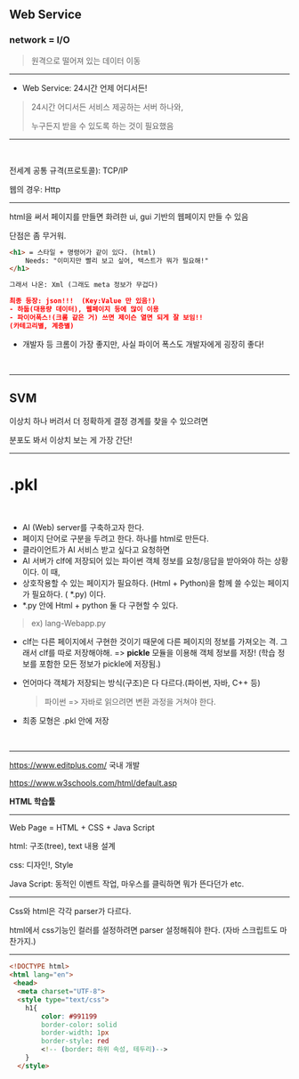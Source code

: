 ## Web Service

### network = I/O

> 원격으로 떨어져 있는 데이터 이동

---

- Web Service: 24시간 언제 어디서든!

> 24시간 어디서든 서비스 제공하는 서버 하나와,
>
> 누구든지 받을 수 있도록 하는 것이 필요했음

---

<br>

전세계 공통 규격(프로토콜): TCP/IP

웹의 경우: Http

---

html을 써서 페이지를 만들면 화려한 ui, gui 기반의 웹페이지 만들 수 있음

단점은 좀 무거워.

```html
<h1> = 스타일 + 명령어가 같이 있다. (html)
    Needs: "이미지만 빨리 보고 싶어, 텍스트가 뭐가 필요해!"
</h1>
```

```xml
그래서 나온: Xml (그래도 meta 정보가 무겁다)
```

```json
최종 등장: json!!!  (Key:Value 만 있음!)
- 하둡(대용량 데이터), 웹페이지 등에 많이 이용
- 파이어폭스!(크롬 같은 거) 쓰면 제이슨 열면 되게 잘 보임!!
(카테고리별, 계층별)
```

- 개발자 등 크롬이 가장 좋지만, 사실 파이어 폭스도 개발자에게 굉장히 좋다!

<br>

---

## SVM

이상치 하나 버려서 더 정확하게 결정 경계를 찾을 수 있으려면

분포도 봐서 이상치 보는 게 가장 간단!

---

# .pkl

<br>

- AI (Web) server를 구축하고자 한다.
- 페이지 단어로 구분을 두려고 한다. 하나를 html로 만든다.
- 클라이언트가 AI 서비스 받고 싶다고 요청하면
- AI 서버가 clf에 저장되어 있는 파이썬 객체 정보를 요청/응답을 받아와야 하는 상황이다. 이 때,
- 상호작용할 수 있는 페이지가 필요하다. (Html + Python)을 함께 쓸 수있는 페이지가 필요하다. ( *.py) 이다.
- *.py 안에 Html + python 둘 다 구현할 수 있다. 

> ex) lang-Webapp.py

- clf는 다른 페이지에서 구현한 것이기 때문에 다른 페이지의 정보를 가져오는 격. 그래서 clf를 따로 저장해야해. => **pickle** 모듈을 이용해 객체 정보를 저장! (학습 정보를 포함한 모든 정보가 pickle에 저장됨.)

- 언어마다 객체가 저장되는 방식(구조)은 다 다르다.(파이썬, 자바, C++ 등)

  > 파이썬 => 자바로 읽으려면 변환 과정을 거쳐야 한다.

- 최종 모형은 .pkl 안에 저장

<br>

---

https://www.editplus.com/   국내 개발

https://www.w3schools.com/html/default.asp

**HTML 학습툴**

---

Web Page = HTML + CSS + Java Script

html: 구조(tree), text 내용 설계

css: 디자인!, Style

Java Script: 동적인 이벤트 작업, 마우스를 클릭하면 뭐가 뜬다던가 etc.

---

Css와 html은 각각 parser가 다르다.

html에서 css기능인 컬러를 설정하려면 parser 설정해줘야 한다. (자바 스크립트도 마찬가지.) 

---

```html
<!DOCTYPE html>
<html lang="en">
 <head>
  <meta charset="UTF-8">
  <style type="text/css">
	h1{
		color: #991199
		border-color: solid
		border-width: 1px
		border-style: red
		<!-- (border: 하위 속성, 테두리)-->
	}
  </style>
```

